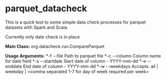 # parquet_datacheck

This is a quick tool to some simple data check processes for parquet datasets with Spark and Scala.

Currently only date check is in place

**Main Class:**
org.datacheck.run.CompareParquet

**Usage Arguments:**
*-f --file Path to parquet file
*-c --column Column name for date field
*-s --startdate Start date of column - YYYY-mm-dd
*-e --enddate End date of column - YYYY-mm-dd
*-w --weekdays Accepts: all | weekday | <comma separated 1-7 for day of week required per week>

